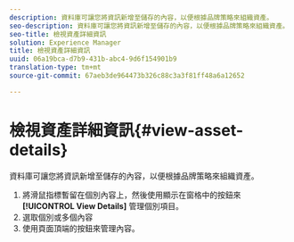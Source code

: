 ```yaml
---
description: 資料庫可讓您將資訊新增至儲存的內容，以便根據品牌策略來組織資產。
seo-description: 資料庫可讓您將資訊新增至儲存的內容，以便根據品牌策略來組織資產。
seo-title: 檢視資產詳細資訊
solution: Experience Manager
title: 檢視資產詳細資訊
uuid: 06a19bca-d7b9-431b-abc4-9d6f154901b9
translation-type: tm+mt
source-git-commit: 67aeb3de964473b326c88c3a3f81ff48a6a12652

---
```



# 檢視資產詳細資訊{#view-asset-details}

資料庫可讓您將資訊新增至儲存的內容，以便根據品牌策略來組織資產。

1. 將滑鼠指標暫留在個別內容上，然後使用顯示在窗格中的按鈕來 **[!UICONTROL View Details]** 管理個別項目。
1. 選取個別或多個內容
1. 使用頁面頂端的按鈕來管理內容。
